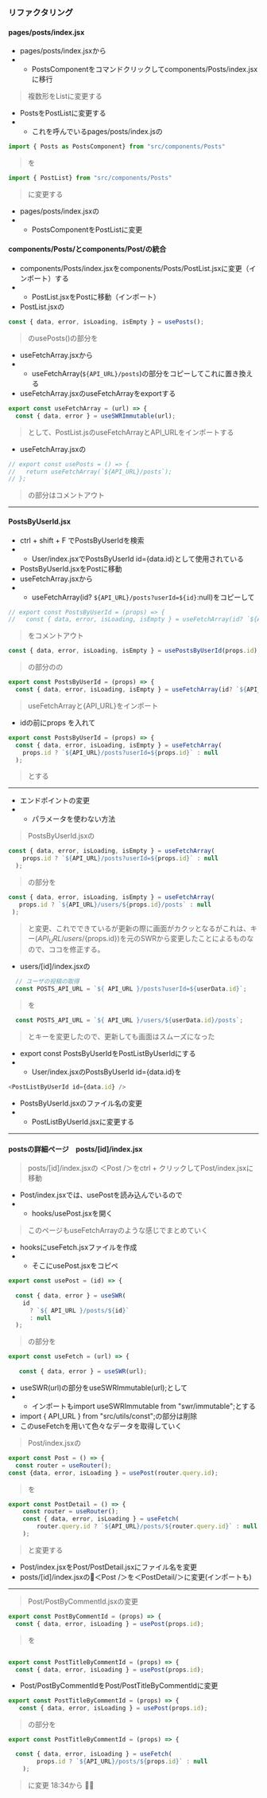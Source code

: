 ### リファクタリング
#### pages/posts/index.jsx
- pages/posts/index.jsxから
- - PostsComponentをコマンドクリックしてcomponents/Posts/index.jsxに移行
> 複数形をListに変更する
- PostsをPostListに変更する
- - これを呼んでいるpages/posts/index.jsの
```js
import { Posts as PostsComponent} from "src/components/Posts"
```
> を
```js
import { PostList} from "src/components/Posts"
```
>に変更する
- pages/posts/index.jsxの
- - PostsComponentをPostListに変更
#### components/Posts/とcomponents/Post/の統合
- components/Posts/index.jsxをcomponents/Posts/PostList.jsxに変更（インポート）する
- - PostList.jsxをPostに移動（インポート）
- PostList.jsxの
```js
const { data, error, isLoading, isEmpty } = usePosts();
```
>のusePosts()の部分を
- useFetchArray.jsxから
- - useFetchArray(`${API_URL}/posts`)の部分をコピーしてこれに置き換える
- useFetchArray.jsxのuseFetchArrayをexportする
```js
export const useFetchArray = (url) => {
  const { data, error } = useSWRImmutable(url);
```
> として、PostList.jsのuseFetchArrayとAPI_URLをインポートする
- useFetchArray.jsxの
```js
// export const usePosts = () => {
//   return useFetchArray(`${API_URL}/posts`);
// };
```
> の部分はコメントアウト
---
#### PostsByUserId.jsx
- ctrl + shift + F でPostsByUserIdを検索
- - User/index.jsxでPostsByUserId id={data.id}として使用されている
- PostsByUserId.jsxをPostに移動
- useFetchArray.jsxから
- - useFetchArray(id? `${API_URL}/posts?userId=${id}`:null)をコピーして
```js
// export const PostsByUserId = (props) => {
//   const { data, error, isLoading, isEmpty } = useFetchArray(id? `${API_URL}/posts?userId=${id}`:null);
```
> をコメントアウト
```js
const { data, error, isLoading, isEmpty } = usePostsByUserId(props.id);
```
> の部分のの
```js
export const PostsByUserId = (props) => {
  const { data, error, isLoading, isEmpty } = useFetchArray(id? `${API_URL}/posts?userId=${id}`:null);
```
> useFetchArrayと{API_URL}をインポート
- idの前にprops を入れて
```js
export const PostsByUserId = (props) => {
  const { data, error, isLoading, isEmpty } = useFetchArray(
    props.id ? `${API_URL}/posts?userId=${props.id}` : null
  );
```
> とする
---
- エンドポイントの変更
- - パラメータを使わない方法
> PostsByUserId.jsxの
```js
const { data, error, isLoading, isEmpty } = useFetchArray(
    props.id ? `${API_URL}/posts?userId=${props.id}` : null
  );
 ```
 > の部分を
 ```js
 const { data, error, isLoading, isEmpty } = useFetchArray(
    props.id ? `${API_URL}/users/${props.id}/posts` : null
  );
  ```
  > と変更、これでできているが更新の際に画面がカクッとなるがこれは、キー(${API_URL}/users/${props.id})を元のSWRから変更したことによるものなので、ココを修正する。
  - users/[id]/index.jsxの
  ```js
  	// ユーザの投稿の取得
	const POSTS_API_URL = `${ API_URL }/posts?userId=${userData.id}`;
  ```
  >を
  ```js
  	const POSTS_API_URL = `${ API_URL }/users/${userData.id}/posts`;
   ```
   > とキーを変更したので、更新しても画面はスムーズになった
   - export const PostsByUserIdをPostListByUserIdにする
   - - User/index.jsxのPostsByUserId id={data.id}を
   ```js
   <PostListByUserId id={data.id} />
   ```
   - PostsByUserId.jsxのファイル名の変更
   - - PostListByUserId.jsxに変更する
   ---
   #### postsの詳細ページ　posts/[id]/index.jsx
   > posts/[id]/index.jsxの ＜Post /＞をctrl + クリックしてPost/index.jsxに移動
   - Post/index.jsxでは、usePostを読み込んでいるので
   - - hooks/usePost.jsxを開く
   > このページもuseFetchArrayのような感じでまとめていく
   - hooksにuseFetch.jsxファイルを作成
   - - そこにusePost.jsxをコピペ
```js
export const usePost = (id) => {
  
  const { data, error } = useSWR(
    id
      ? `${ API_URL }/posts/${id}`
      : null
  );
 ```
 > の部分を
 ```js
 export const useFetch = (url) => {
	
	const { data, error } = useSWR(url);
 ```
 - useSWR(url)の部分をuseSWRImmutable(url);として
 - - インポートもimport useSWRImmutable from "swr/immutable";とする
 - import { API_URL } from "src/utils/const";の部分は削除
 - このuseFetchを用いて色々なデータを取得していく
  > Post/index.jsxの
```js
export const Post = () => {
  const router = useRouter();
const {data, error, isLoading } = usePost(router.query.id);
```
> を
```js
export const PostDetail = () => {
	const router = useRouter();
	const { data, error, isLoading } = useFetch(
		router.query.id ? `${API_URL}/posts/${router.query.id}` : null
	);
```
> と変更する 
- Post/index.jsxをPost/PostDetail.jsxにファイル名を変更
- posts/[id]/index.jsxの＜Post /＞を＜PostDetail/＞に変更(インポートも)
---
> Post/PostByCommentId.jsxの変更
```js
export const PostByCommentId = (props) => {
  const { data, error, isLoading } = usePost(props.id);
```
> を
```js

export const PostTitleByCommentId = (props) => {
  const { data, error, isLoading } = usePost(props.id);
```
- Post/PostByCommentIdをPost/PostTitleByCommentIdに変更
```js
export const PostTitleByCommentId = (props) => {
   const { data, error, isLoading } = usePost(props.id);
```
> の部分を
```js
export const PostTitleByCommentId = (props) => {

  const { data, error, isLoading } = useFetch(
		props.id ? `${API_URL}/posts/${props.id}` : null
	);
```
> に変更
> 18:34から



























